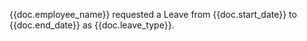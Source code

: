 {{doc.employee_name}} requested a Leave from {{doc.start_date}} to {{doc.end_date}} as {{doc.leave_type}}.